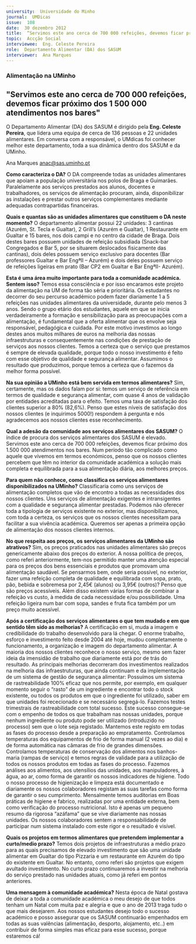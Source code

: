 ```yaml
---
university:  Universidade do Minho
journal:  UMDicas
issue:  108
date:  30 dezembro 2012
title:  “Servimos este ano cerca de 700 000 refeições, devemos ficar próximo dos 1 500 000 atendimentos nos bares”
topic:  Accção Social
interviewee:  Eng. Celeste Pereira
role:  Departamento Alimentar (DA) dos SASUM
interviewer:  Ana Marques
---
```



### Alimentação na UMinho

## "Servimos este ano cerca de 700 000 refeições, devemos ficar próximo dos 1 500 000 atendimentos nos bares" 

O Departamento Alimentar (DA) dos SASUM é dirigido pela **Eng. Celeste Pereira**, que lidera uma equipa de cerca de 136 pessoas e 22 unidades alimentares. Em conversa com a responsável, o UMdicas foi conhecer melhor este departamento, toda a sua dinâmica dentro dos SASUM e da UMinho. 

Ana Marques 
anac@sas.uminho.pt

**Como caracteriza o DA?**
O DA compreende todas as unidades alimentares que apoiam a população universitária nos polos de Braga e Guimarães. Paralelamente aos serviços prestados aos alunos, docentes e trabalhadores, os serviços de alimentação procuram, ainda, disponibilizar as instalações e prestar outros serviços complementares mediante adequadas contrapartidas financeiras. 

**Quais e quantas são as unidades alimentares que constituem o DA neste momento?**
O departamento alimentar possui 22 unidades: 3 cantinas (Azurém, St. Tecla e Gualtar), 2 Grill’s (Azurém e Gualtar), 1 Restaurante em Gualtar e 15 bares, nos dois campi e no centro da cidade de Braga. Dois destes bares possuem unidades de refeição subsidiada (Snack-bar Congregados e Bar 5, por se situarem deslocados fisicamente das cantinas), dois deles possuem serviço exclusivo para docentes (Bar professores Gualtar e Bar EngªII – Azurém) e dois deles possuem serviço de refeições ligeiras em prato (Bar CP2 em Gualtar e Bar EngªII- Azurém). 

**Esta é uma área muito importante para toda a comunidade académica. Sentem isso?**
Temos essa consciência e por isso encaramos este projeto da alimentação na UM de forma tão séria e prioritária. Os estudantes no decorrer do seu percurso académico podem fazer diariamente 1 a 5 refeições nas unidades alimentares da universidade, durante pelo menos 3 anos. Sendo o grupo etário dos estudantes, aquele em que se inicia verdadeiramente a formação e sensibilização para as preocupações com a alimentação, é fundamental que a oferta alimentar que os envolve seja responsável, pedagógica e cuidada. Por este motivo investimos ao longo destes anos muitos milhares de euros na melhoria das nossas infraestruturas e consequentemente nas condições de prestação de serviços aos nossos clientes. Temos a certeza que o serviço que prestamos é sempre de elevada qualidade, porque todo o nosso investimento é feito com esse objetivo de qualidade e segurança alimentar. Assumimos o resultado que produzimos, porque temos a certeza que o fazemos da melhor forma possível. 

**Na sua opinião a UMinho está bem servida em termos alimentares?**
Sim, certamente, mas os dados falam por si: temos um serviço de referência em termos de qualidade e segurança alimentar, com quase 4 anos de validação por entidades acreditadas para o efeito. Temos uma taxa de satisfação dos clientes superior a 80% (82,6%). Penso que estes níveis de satisfação dos nossos clientes (e inquirimos 5000!) respondem á pergunta e nós agradecemos aos nossos clientes esse reconhecimento. 

**Qual a adesão da comunidade aos serviços alimentares dos SASUM?**
O índice de procura dos serviços alimentares dos SASUM é elevado. Servimos este ano cerca de 700 000 refeições, devemos ficar próximo dos 1.500 000 atendimentos nos bares. Num período tão complicado como aquele que vivemos em termos económicos, penso que os nossos clientes percebem que têm no interior da comunidade académica a solução mais completa e equilibrada para a sua alimentação diária, aos melhores preços. 

**Para quem não conhece, como classifica os serviços alimentares disponibilizados na UMinho?**
Classificaria como uns serviços de alimentação completos que vão de encontro a todas as necessidades dos nossos clientes. Uns serviços de alimentação exigentes e intransigentes com a qualidade e segurança alimentar prestadas. Podemos não oferecer toda a tipologia de serviços existente no exterior, mas disponibilizamos, com toda a certeza, os serviços que os nossos clientes necessitam para facilitar a sua vivência académica. Queremos ser apenas a primeira opção de alimentação dos nossos clientes internos. 

**No que respeita aos preços, os serviços alimentares da UMinho são atrativos?**
Sim, os preços praticados nas unidades alimentares são preços genericamente abaixo dos preços do exterior. A nossa política de preços, como referi anteriormente, tem-nos permitido manter uma atenção especial para os preços dos bens essenciais e produtos que promovam uma alimentação saudável. Se pensarmos bem, onde seria possível, no exterior, fazer uma refeição completa de qualidade e equilibrada com sopa, prato, pão, bebida e sobremesa por 2,45€ (alunos) ou 3,95€ (outros)? Penso que são preços acessíveis. Além disso existem várias formas de combinar a refeição vs custo, à medida de cada necessidade e/ou possibilidade. Uma refeição ligeira num bar com sopa, sandes e fruta fica também por um preço muito acessível.

**Após a certificação dos serviços alimentares o que tem mudado e em que sentido têm sido as melhorias?**
A certificação em si, muda a imagem e credibilidade do trabalho desenvolvido para lá chegar. O enorme trabalho, esforço e investimento feito desde 2004 até hoje, mudou completamente o funcionamento, a organização e imagem do departamento alimentar. A maioria dos nossos clientes reconhece o nosso serviço, mesmo sem fazer ideia da imensidão de trabalho que diariamente está por de trás do resultado. As principais melhorias decorreram dos investimentos realizados na melhoria das infraestruturas, que ainda continuam e da implementação de um sistema de gestão de segurança alimentar: Possuímos um sistema de rastreabilidade 100% eficaz que nos permite, por exemplo, em qualquer momento seguir o “rasto” de um ingrediente e encontrar todo o stock existente, ou todos os produtos em que o ingrediente foi utilizado, saber em que unidades foi rececionado e se necessário segregá-lo. Fazemos testes trimestrais de rastreabilidade com total sucesso. Este sucesso consegue-se com o empenho de todos os que trabalham nas nossas unidades, porque nenhum ingrediente ou produto pode ser utilizado (introduzido no processo) sem que o lote seja registado. Mantemos este registo em todas as fases do processo desde a preparação ao empratamento. Controlamos temperaturas dos equipamentos de frio de forma manual (2 vezes ao dia) e de forma automática nas câmaras de frio de grandes dimensões. Controlamos temperaturas de conservação dos alimentos nos banhos-maria (rampas de serviço) e temos regras de validade para a utilização de todos os nossos produtos em todas as fases do processo. Fazemos análises aos alimentos, aos utensílios das unidades, aos manipuladores, à água, ao ar, como forma de garantir os nossos indicadores de higiene. Todo o nosso processo de higienização e limpeza está documentado e diariamente os nossos colaboradores registam as suas tarefas como forma de garantir o seu cumprimento. Mensalmente temos auditorias em Boas práticas de higiene e fabrico, realizadas por uma entidade externa, bem como verificação do processo nutricional. Isto é apenas um pequeno resumo da rigorosa “azáfama” que se vive diariamente nas nossas unidades. Os nossos colaboradores sentem a responsabilidade de participar num sistema instalado com este rigor e o resultado é visível. 

**Quais os projetos em termos alimentares que pretendem implementar a curto/medio prazo?**
Temos dois projetos de infraestruturas a médio prazo para as quais precisamos de elevado investimento que são uma unidade alimentar em Gualtar do tipo Pizzaria e um restaurante em Azurém do tipo do existente em Gualtar. No entanto, como referi são projetos que exigem avultado investimento. No curto prazo continuaremos a investir na melhoria do serviço prestado nas unidades atuais, como já referi em pontos anteriores. 

**Uma mensagem à comunidade académica?**
Nesta época de Natal gostava de deixar a toda a comunidade académica o meu desejo de que todos tenham um Natal com muita paz e alegria e que o ano de 2013 traga tudo o que mais desejarem. Aos nossos estudantes desejo todo o sucesso académico e posso assegurar que os SASUM continuarão empenhados em todas as suas valências (alimentação, desporto, alojamento, etc..) em contribuir de forma simples mas eficaz para esse sucesso, porque estaremos cá!

